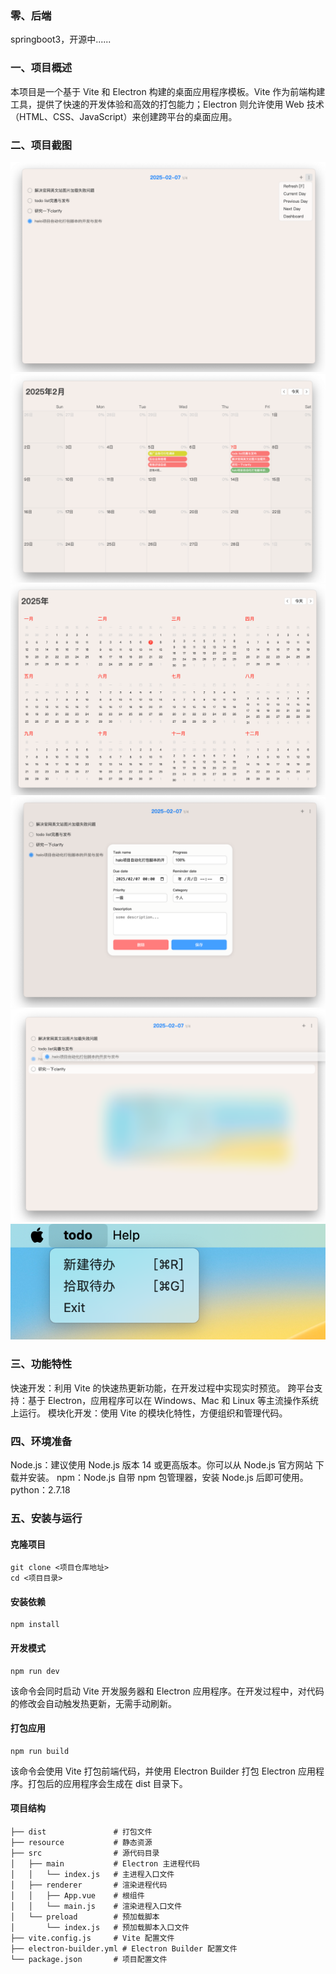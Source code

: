 ### 零、后端
springboot3，开源中......

### 一、项目概述
本项目是一个基于 Vite 和 Electron 构建的桌面应用程序模板。Vite 作为前端构建工具，提供了快速的开发体验和高效的打包能力；Electron 则允许使用 Web 技术（HTML、CSS、JavaScript）来创建跨平台的桌面应用。

### 二、项目截图
![首页](./readme_assets/image.png "首页")
![月看板](./readme_assets/image-month.png "月看板")
![年看板](./readme_assets/image-year.png "年看板")
![详情与修改](./readme_assets/image-detail.png "详情与修改")
![一些交互](./readme_assets/image-interaction.png "一些交互")
![菜单](./readme_assets/image-menu.png "菜单")

### 三、功能特性
快速开发：利用 Vite 的快速热更新功能，在开发过程中实现实时预览。
跨平台支持：基于 Electron，应用程序可以在 Windows、Mac 和 Linux 等主流操作系统上运行。
模块化开发：使用 Vite 的模块化特性，方便组织和管理代码。

### 四、环境准备
Node.js：建议使用 Node.js 版本 14 或更高版本。你可以从 Node.js 官方网站 下载并安装。
npm：Node.js 自带 npm 包管理器，安装 Node.js 后即可使用。
python：2.7.18

### 五、安装与运行
#### 克隆项目
```
git clone <项目仓库地址>
cd <项目目录>
```
#### 安装依赖
```
npm install
```
#### 开发模式
```
npm run dev
```
该命令会同时启动 Vite 开发服务器和 Electron 应用程序。在开发过程中，对代码的修改会自动触发热更新，无需手动刷新。
#### 打包应用

```
npm run build
```
该命令会使用 Vite 打包前端代码，并使用 Electron Builder 打包 Electron 应用程序。打包后的应用程序会生成在 dist 目录下。

#### 项目结构
```
├── dist               # 打包文件
├── resource           # 静态资源
├── src                # 源代码目录
│   ├── main           # Electron 主进程代码
│   │   └── index.js   # 主进程入口文件
│   ├── renderer       # 渲染进程代码
│   │   ├── App.vue    # 根组件
│   │   └── main.js    # 渲染进程入口文件
│   └── preload        # 预加载脚本
│       └── index.js   # 预加载脚本入口文件
├── vite.config.js     # Vite 配置文件
├── electron-builder.yml # Electron Builder 配置文件
└── package.json       # 项目配置文件
```